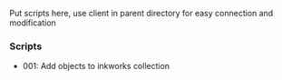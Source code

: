 Put scripts here, use client in parent directory for easy connection and modification

### Scripts

- 001: Add objects to inkworks collection
